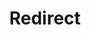 ﻿---
layout: src/layouts/Redirect.astro
title: Redirect
redirect: /docs/octopus-rest-api/cli/octopus-account-token
pubDate:  2023-01-01
navSearch: false
navSitemap: false
navMenu: false
---
